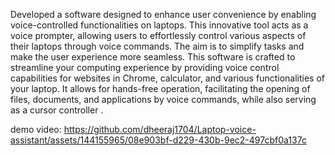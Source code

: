 

Developed a software designed to enhance user convenience by enabling voice-controlled functionalities on laptops. This innovative tool acts as a voice prompter, allowing users to effortlessly control various aspects of their laptops through voice commands. The aim is to simplify tasks and make the user experience more seamless. This software is crafted to streamline your computing experience by providing voice control capabilities for websites in Chrome,  calculator, and various functionalities of your laptop. It allows for hands-free operation, facilitating the opening of files, documents, and applications by voice commands, while also serving as a cursor controller .

demo video:
https://github.com/dheeraj1704/Laptop-voice-assistant/assets/144155965/08e903bf-d229-430b-9ec2-497cbf0a137c
